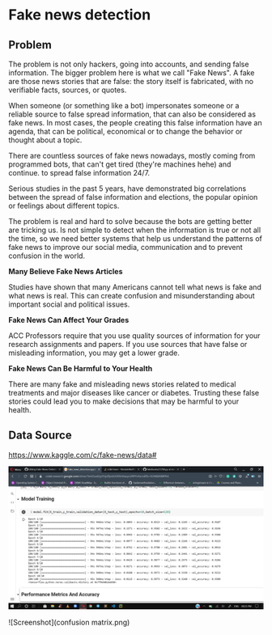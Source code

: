 # Fake news detection

## Problem

The problem is not only hackers, going into accounts, and sending false information. The bigger problem here is what we call "Fake News". A fake are those news stories that are false: the story itself is fabricated, with no verifiable facts, sources, or quotes.

When someone (or something like a bot) impersonates someone or a reliable source to false spread information, that can also be considered as fake news. In most cases, the people creating this false information have an agenda, that can be political, economical or to change the behavior or thought about a topic.

There are countless sources of fake news nowadays, mostly coming from programmed bots, that can't get tired (they're machines hehe) and continue. to spread false information 24/7.

Serious studies in the past 5 years, have demonstrated big correlations between the spread of false information and elections, the popular opinion or feelings about different topics.

The problem is real and hard to solve because the bots are getting better are tricking us. Is not simple to detect when the information is true or not all the time, so we need better systems that help us understand the patterns of fake news to improve our social media, communication and to prevent confusion in the world.

**Many Believe Fake News Articles**

Studies have shown that many Americans cannot tell what news is fake and what news is real. This can create confusion and misunderstanding about important social and political issues.

**Fake News Can Affect Your Grades**

ACC Professors require that you use quality sources of information for your research assignments and papers. If you use sources that have false or misleading information, you may get a lower grade.

**Fake News Can Be Harmful to Your Health**

There are many fake and misleading news stories related to medical treatments and major diseases like cancer or diabetes. Trusting these false stories could lead you to make decisions that may be harmful to your health.


## Data Source

https://www.kaggle.com/c/fake-news/data#


![Screenshot](accuracy.png)

![Screenshot](confusion matrix.png)

